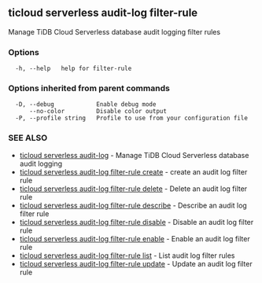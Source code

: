 ## ticloud serverless audit-log filter-rule

Manage TiDB Cloud Serverless database audit logging filter rules

### Options

```
  -h, --help   help for filter-rule
```

### Options inherited from parent commands

```
  -D, --debug            Enable debug mode
      --no-color         Disable color output
  -P, --profile string   Profile to use from your configuration file
```

### SEE ALSO

* [ticloud serverless audit-log](ticloud_serverless_audit-log.md)	 - Manage TiDB Cloud Serverless database audit logging
* [ticloud serverless audit-log filter-rule create](ticloud_serverless_audit-log_filter-rule_create.md)	 - create an audit log filter rule
* [ticloud serverless audit-log filter-rule delete](ticloud_serverless_audit-log_filter-rule_delete.md)	 - Delete an audit log filter rule
* [ticloud serverless audit-log filter-rule describe](ticloud_serverless_audit-log_filter-rule_describe.md)	 - Describe an audit log filter rule
* [ticloud serverless audit-log filter-rule disable](ticloud_serverless_audit-log_filter-rule_disable.md)	 - Disable an audit log filter rule
* [ticloud serverless audit-log filter-rule enable](ticloud_serverless_audit-log_filter-rule_enable.md)	 - Enable an audit log filter rule
* [ticloud serverless audit-log filter-rule list](ticloud_serverless_audit-log_filter-rule_list.md)	 - List audit log filter rules
* [ticloud serverless audit-log filter-rule update](ticloud_serverless_audit-log_filter-rule_update.md)	 - Update an audit log filter rule

